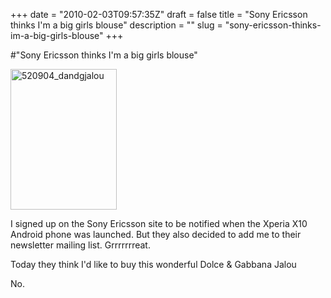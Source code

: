 +++
date = "2010-02-03T09:57:35Z"
draft = false
title = "Sony Ericsson thinks I'm a big girls blouse"
description = ""
slug = "sony-ericsson-thinks-im-a-big-girls-blouse"
+++

#"Sony Ericsson thinks I'm a big girls blouse"


 <div class='p_embed p_image_embed'>
<img alt="520904_dandgjalou" height="225" src="http://getfile6.posterous.com/getfile/files.posterous.com/conoroneill/370naYGslz81j5wxWPh8H014fkJ8agvZQ39FoYYWv9vKJamIZ4EVKd8bH0YP/520904_DandGJalou.gif" width="170" />
</div>
<p>I signed up on the Sony Ericsson site to be notified when the Xperia X10 Android phone was launched. But they also decided to add me to their newsletter mailing list. Grrrrrrreat.<p />Today they think I&#39;d like to buy this wonderful Dolce &amp; Gabbana Jalou<p /> No.<p /><p /><br /></p>
 